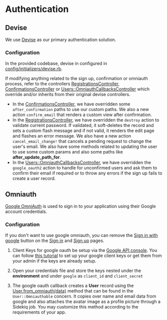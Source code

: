 # Authentication

## Devise

We use [Devise](https://github.com/heartcombo/devise) as our primary authentication solution.

### Configuration

In the provided codebase, devise in configured in [config/initializers/devise.rb](../config/initializers/devise.rb).

If modifying anything related to the sign up, confirmation or omniauth process, refer to the controllers [RegistrationsController](../app/controllers/registrations_controller.rb), [ConfirmationsController](../app/controllers/confirmations_controller.rb) or [Users::OmniauthCallbacksController](../app/controllers/users/omniauth_callbacks_controller.rb) which override and/or inherits from their original devise controllers.

- In the [ConfirmationsController](../app/controllers/confirmations_controller.rb), we have overridden some `after_confirmation` paths to use our custom paths. We also a new action `confirm_email` that renders a custom view after confirmation.
- In the [RegistrationsController](../app/controllers/registrations_controller.rb), we have overridden the `destroy` action to validate current password. If validated, it soft-deletes the record and sets a custom flash message and if not valid, it renders the edit page and flashes an error message. We also have a new action `cancel_email_change!` that cancels a pending request to change the user's email. We also have some methods related to updating the user to use some custom params and also some paths like **after_update_path_for**.
- In the [Users::OmniauthCallbacksController](../app/controllers/users/omniauth_callbacks_controller.rb), we have overridden the `google_oauth2` action to handle for unconfirmed users and ask them to confirm their email if required or to throw any errors if the sign up fails to create a user record.

## Omniauth

[Google OmniAuth](https://github.com/zquestz/omniauth-google-oauth2) is used to sign in to your application using their Google account credentials.

### Configuration

If you don't want to use google omniauth, you can remove the [Sign in with google](../app/views/devise/shared/_social_login.html.haml) button on the [Sign in](../app/views/devise/registrations/new.html.erb) and [Sign up](../app/views/devise/sessions/new.html.haml) pages.

1. Client Keys for google oauth be setup via the [Google API console](https://console.developers.google.com/). You can follow [this tutorial](https://fwuensche.medium.com/how-to-use-google-oauth-on-rails-c6e07047e4fb) to set up your google client keys or get them from your admin if the keys are already setup.

2. Open your credentials file and store the keys nested under the **environment** and under `google` as `client_id` and `client_secret`

3. The google oauth callback creates a **User** record using the [User.from_omniauth(data)](../app/models/concerns/user/omniauthable.rb) method that can be found in the `User::Omniauthable` concern. It copies over name and email data from google and also attaches the avatar image as a profile picture through a Sidekiq job. You may customize this method according to the requirements of your app.

